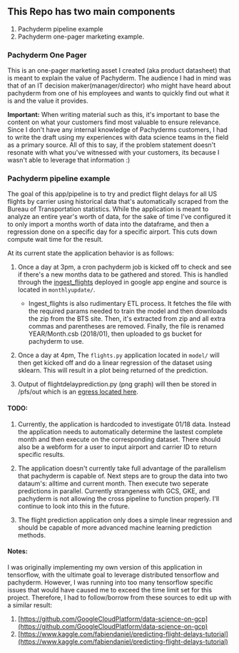 ## This Repo has two main components
1. Pachyderm pipeline example
2. Pachyderm one-pager marketing example. 

### Pachyderm One Pager 
This is an one-pager marketing asset I created (aka product datasheet) that is meant to explain the value of Pachyderm. The audience I had in mind was that of an IT decision maker(manager/director) who might have heard about pachyderm from one of his employees and wants to quickly find out what it is and the value it provides. 
 
**Important:** When writing material such as this, it's important to base the content on what your customers find most valuable to ensure relevance. Since I don't have any internal knowledge of Pachyderms customers, I had to write the draft using my experiences with data science teams in the field as a primary source. All of this to say, if the problem statement doesn't resonate with what you've witnessed with your customers, its because I wasn't able to leverage that information :) 


### Pachyderm pipeline example

The goal of this app/pipeline is to try and predict flight delays for all US flights by carrier using historical data that's automatically scraped from the Bureau of Transportation statistics. While the application is meant to analyze an entire year's worth of data, for the sake of time I've configured it to only import a months worth of data into the dataframe, and then a regression done on a specific day for a specific airport. This cuts down compute wait time for the result.   

At its current state the application behavior is as follows: 

1. Once a day at 3pm, a cron pachyderm job is kicked off to check and see if there's a new months data to be gathered and stored. This is handled through the [ingest_flights](https://flights-dot-flightdata-201923.appspot.com/) deployed in google app engine and source is located in `monthlyupdate/`.
	* Ingest_flights is also rudimentary ETL process. It fetches the file with the required params needed to train the model and then downloads the zip from the BTS site. Then, it's extracted from zip and all extra commas and parentheses are removed. Finally, the file is renamed YEAR/Month.csb (2018/01), then uploaded to gs bucket for pachyderm to use.   

2. Once a day at 4pm, The `flights.py` application located in `model/` will then get kicked off and do a linear regression of the dataset using sklearn. This will result in a plot being returned of the prediction.

3. Output of flightdelayprediction.py (png graph) will then be stored in /pfs/out which is an [egress located here](https://storage.googleapis.com/2017_2018_flights/output/output.png).

#### TODO:
1. Currently, the application is hardcoded to investigate 01/18 data. Instead the application needs to automatically determine the lastest complete month and then execute on the corresponding dataset. There should also be a webform for a user to input airport and carrier ID to return specific results. 

2. The application doesn't currently take full advantage of the parallelism that pachyderm is capable of. Next steps are to group the data into two dataum's: alltime and current month. Then execute two seperate predictions in parallel. Currently strangeness with GCS, GKE, and pachyderm is not allowing the cross pipeline to function properly. I'll continue to look into this in the future. 

3. The flight prediction application only does a simple linear regression and should be capable of more advanced machine learning prediction methods. 


#### Notes:
I was originally implementing my own version of this application in tensorflow, with the ultimate goal to leverage distributed tensorflow and pachyderm. However, I was running into too many tensorflow specific issues that would have caused me to exceed the time limit set for this project. Therefore, I had to follow/borrow from these sources to edit up with a similar result: 

1. [https://github.com/GoogleCloudPlatform/data-science-on-gcp](https://github.com/GoogleCloudPlatform/data-science-on-gcp)
2. [https://www.kaggle.com/fabiendaniel/predicting-flight-delays-tutorial](https://www.kaggle.com/fabiendaniel/predicting-flight-delays-tutorial)


